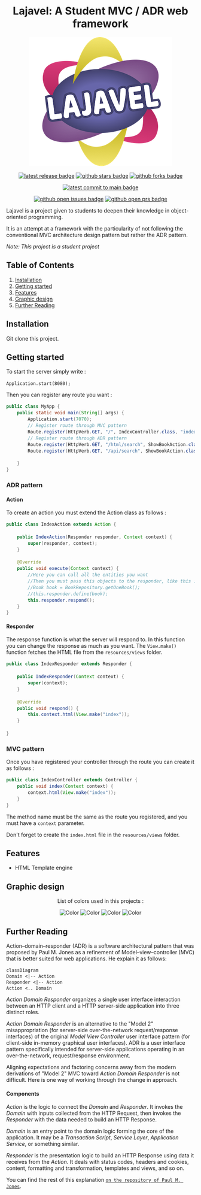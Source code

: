 <div align="center">

# Lajavel: A Student MVC / ADR web framework

![logo](src/main/resources/images/logo_medium.png)

[![latest release badge]][latest release link] [![github stars badge]][github stars link] [![github forks badge]][github forks link]

[![latest commit to main badge]][latest commit to main link]

[![github open issues badge]][github open issues link] [![github open prs badge]][github open prs link]

[github forks badge]: https://flat.badgen.net/github/forks/DamienDabernat/Lajavel?icon=github
[github forks link]: https://useful-forks.github.io/?repo=DamienDabernat%2FLajavel
[github open issues badge]: https://flat.badgen.net/github/open-issues/DamienDabernat/Lajavel?icon=github
[github open issues link]: https://github.com/DamienDabernat/Lajavel/issues?q=is%3Aissue+is%3Aopen
[github open prs badge]: https://flat.badgen.net/github/open-prs/DamienDabernat/Lajavel?icon=github
[github open prs link]: https://github.com/DamienDabernat/Lajavel/pulls?q=is%3Apr+is%3Aopen
[github stars badge]: https://flat.badgen.net/github/stars/DamienDabernat/Lajavel?icon=github
[github stars link]: https://github.com/DamienDabernat/Lajavel/stargazers
[latest commit to main badge]: https://flat.badgen.net/github/last-commit/DamienDabernat/Lajavel/main?icon=github&color=yellow&label=last%20dev%20commit&cache=900
[latest commit to main link]: https://github.com/DamienDabernat/Lajavel/commits/main    
[latest release badge]: https://flat.badgen.net/github/release/DamienDabernat/Lajavel/development?icon=github
[latest release link]: https://github.com/DamienDabernat/Lajavel/releases

</div>

    
Lajavel is a project given to students to deepen their knowledge in object-oriented programming.
    
It is an attempt at a framework with the particularity of not following the conventional MVC architecture design pattern but rather the ADR pattern.

_Note: This project is a student project_

## Table of Contents

1. [Installation](#installation)
2. [Getting started](#getting-started)
3. [Features](#features)
4. [Graphic design](#graphic-design)
5. [Further Reading](#further-reading)

## Installation
    
Git clone this project.

## Getting started

To start the server simply write :

`Application.start(8080);`

Then you can register any route you want :

```java
public class MyApp {
    public static void main(String[] args) {
        Application.start(7070);
        // Register route through MVC pattern
        Route.register(HttpVerb.GET, "/", IndexController.class, "index");
        // Register route through ADR pattern
        Route.register(HttpVerb.GET, "/html/search", ShowBookAction.class, ShowBookHtmlResponder.class);
        Route.register(HttpVerb.GET, "/api/search", ShowBookAction.class, ShowBookApiResponder.class);

    }
}
```


### ADR pattern

#### Action

To create an action you must extend the Action class as follows :

```java
public class IndexAction extends Action {

    public IndexAction(Responder responder, Context context) {
        super(responder, context);
    }

    @Override
    public void execute(Context context) {
        //Here you can call all the entities you want
        //Then you must pass this objects to the responder, like this :
        //Book book = BookRepository.getOneBook();
        //this.responder.define(book);
        this.responder.respond();
    }
}
```

#### Responder

The response function is what the server will respond to. 
In this function you can change the response as much as you want. 
The `View.make()` function fetches the HTML file from the `resources/views` folder.

```java
public class IndexResponder extends Responder {

    public IndexResponder(Context context) {
        super(context);
    }

    @Override
    public void respond() {
        this.context.html(View.make("index"));
    }

}

```

### MVC pattern

Once you have registered your controller through the route you can create it as follows :

```java
public class IndexController extends Controller {
    public void index(Context context) {
        context.html(View.make("index"));
    }
}
```

The method name must be the same as the route you registered, and you must have a `context` parameter.

Don't forget to create the `index.html` file in the `resources/views` folder.

## Features

- HTML Template engine

## Graphic design

<div align="center">

List of colors used in this projects :

![Color](https://shields.io/badge/-%237473CA-7473CA)
![Color](https://shields.io/badge/-%23F85293-F85293)
![Color](https://shields.io/badge/-%23F3E66F-F3E66F)
![Color](https://shields.io/badge/-%23774983-774983)


</div>

## Further Reading

Action–domain–responder (ADR) is a software architectural pattern that was proposed by Paul M. Jones as a refinement of Model–view–controller (MVC) that is better suited for web applications. He explain it as follows: 

```mermaid
classDiagram
Domain <|-- Action
Responder <|-- Action
Action <.. Domain
```

_Action Domain Responder_ organizes a single user interface interaction between an HTTP client and a HTTP server-side application into three distinct roles.

_Action Domain Responder_ is an alternative to the "Model 2" misappropriation (for server-side over-the-network request/response interfaces) of the original _Model View Controller_ user interface pattern (for client-side in-memory graphical user interfaces). ADR is a user interface pattern specifically intended for server-side applications operating in an over-the-network, request/response environment.

Aligning expectations and factoring concerns away from the modern derivations of "Model 2" MVC toward _Action Domain Responder_ is not difficult. Here is one way of working through the change in approach.

#### Components

_Action_ is the logic to connect the _Domain_ and _Responder_. It invokes the _Domain_ with inputs collected from the HTTP Request, then invokes the _Responder_ with the data needed to build an HTTP Response.

_Domain_ is an entry point to the domain logic forming the core of the application. It may be a _Transaction Script_, _Service Layer_, _Application Service_, or something similar.

_Responder_ is the presentation logic to build an HTTP Response using data it receives from the _Action_. It deals with status codes, headers and cookies, content, formatting and transformation, templates and views, and so on.


You can find the rest of this explanation [`on the repository of Paul M. Jones`](https://github.com/pmjones/adr/blob/master/README.md).
